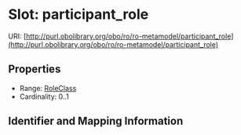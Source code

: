 # Slot: participant_role

URI: [http://purl.obolibrary.org/obo/ro/ro-metamodel/participant_role](http://purl.obolibrary.org/obo/ro/ro-metamodel/participant_role)



<!-- no inheritance hierarchy -->


## Properties

 * Range: [RoleClass](RoleClass.md)
 * Cardinality: 0..1



## Identifier and Mapping Information







